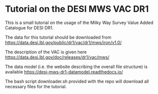 # Tutorial on the DESI MWS VAC DR1

This is a small tutorial on the usage of the Milky Way Survey Value Added Catalogue for DESI DR1.

The data for this tutorial should be downloaded from 
https://data.desi.lbl.gov/public/dr1/vac/dr1/mws/iron/v1.0/

The description of the VAC is given here
https://data.desi.lbl.gov/doc/releases/dr1/vac/mws/

The data model (i.e. the website describing the overall file structure)  is available
https://desi-mws-dr1-datamodel.readthedocs.io/

The bash script downloader.sh provided with the repo will download all necessary files for the tutorial.

